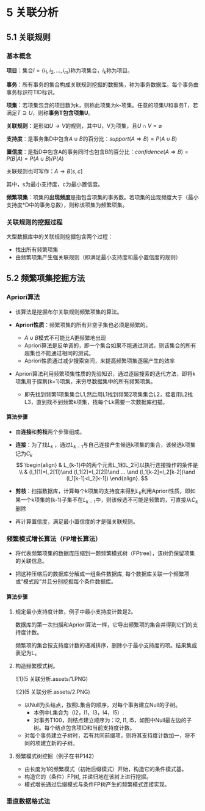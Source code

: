 # 5 关联分析

## 5.1 关联规则

### 基本概念

**项目**：集合$I=\{i_1,i_2,...,i_m\}$称为项集合，$i_k$称为项目。

**事务**：所有事务的集合构成关联规则挖掘的数据集，称为事务数据库。每个事务由事务标识符TID标识。

**项集**：若项集包含的项目数为k，则称此项集为k-项集。任意的项集U和事务T，若满足$T\supseteq U$，则称**事务T包含项集U**。

**关联规则**：是形如$U\rightarrow V$的规则，其中U，V为项集，且$U\cap V = \varnothing$

**支持度**：是事务集D中包含$A\cup B$的百分比：$support(A\Rightarrow B)=P(A\cup B)$

**置信度**：是指D中包含A的事务同时也包含B的百分比：$confidence(A\Rightarrow B)=P(B|A)=P(A\cup B)/P(A)$



关联规则也可写作：$A\rightarrow B[s,c]$

其中，s为最小支持度，c为最小置信度。



**频繁项集**：项集的**出现频度**是指包含项集的事务数。若项集的出现频度大于（最小支持度*D中的事务总数），则称该项集为频繁项集。



### 关联规则的挖掘过程

大型数据库中的关联规则挖掘包含两个过程：

- 找出所有频繁项集
- 由频繁项集产生强关联规则（即满足最小支持度和最小置信度的规则）



## 5.2 频繁项集挖掘方法

### Apriori算法

- 该算法是挖掘布尔关联规则频繁项集的算法。

- **Apriori性质**：频繁项集的所有非空子集也必须是频繁的。
  - $A\cup B$模式不可能比A更频繁地出现
  - Apriori算法是反单调的，即一个集合如果不能通过测试，则该集合的所有超集也不能通过相同的测试。
  - Apriori性质通过减少搜索空间，来提高频繁项集逐层产生的效率
- Apriori算法利用频繁项集性质的先验知识，通过逐层搜索的迭代方法，即将k项集用于探察(k+1)项集，来穷尽数据集中的所有频繁项集。
  - 即先找到频繁1项集集合L1,然后用L1找到频繁2项集集合L2，接着用L2找L3，直到找不到频繁k项集，找每个Lk需要一次数据库扫描。

#### 算法步骤

- 由**连接**和**剪枝**两个步骤组成。

- **连接**：为了找$L_k$ ，通过$L_{k-1}$与自己连接产生候选k项集的集合，该候选k项集记为$C_k$
  $$
  \begin{align}
  & L_{k-1}中的两个元素L_1和L_2可以执行连接操作的条件是 \\
  & (l_1[1]=l_2[1])\and (l_1[2]=l_2[2])\and ... \and (l_1[k-2]=l_2[k-2])\and (l_1[k-1]<l_2[k-1])
  \end{align}.
  $$

- **剪枝**：扫描数据库，计算每个k项集的支持度来得到$L_k$利用Apriori性质，即如果一个k项集的(k-1)子集不在$L_{k-1}$中，则该候选不可能是频繁的，可直接从$C_k$删除

- 再计算置信度，满足最小置信度的才是强关联规则。

### 频繁模式增长算法（FP增长算法）

- 将代表频繁项集的数据库压缩到一颗频繁模式树（FPtree），该树仍保留项集的关联信息。

- 把这种压缩后的数据库分解成一组条件数据库, 每个数据库关联一个频繁项或“模式段”并且分别挖掘每个条件数据库。

#### 算法步骤

1. 规定最小支持度计数，例子中最小支持度计数是2。

   数据库的第一次扫描和Apriori算法一样，它导出频繁项的集合并得到它们的支持度计数。

   频繁项的集合按支持度计数的递减排序，删除小于最小支持度的项。结果集或表记为L。

2. 构造频繁模式树。

   ![1](5 关联分析.assets/1.PNG)

   ![2](5 关联分析.assets/2.PNG)



   - 以Null为头结点，按照L集合的顺序，对每个事务建立Null的子树。
     - 本例中L集合为（l2，l1，l3，l4，l5）.
     - 对事务T100，则结点建立顺序为：l2, l1, l5，如图中Null最左边的子树。每个结点包含项ID和当前支持度计数。
   - 对每个事务建立子树时，若有共同前缀项，则将其支持度计数加一，将不同的项建立新的子树。

3. 频繁模式树挖掘（例子在书P142）

   - 由长度为1的频繁模式（初始后缀模式）开始，构造它的条件模式基。
   - 构造它的（条件）FP树, 并递归地在该树上进行挖掘。
   - 模式增长通过后缀模式与条件FP树产生的频繁模式连接实现。



### 垂直数据格式法

